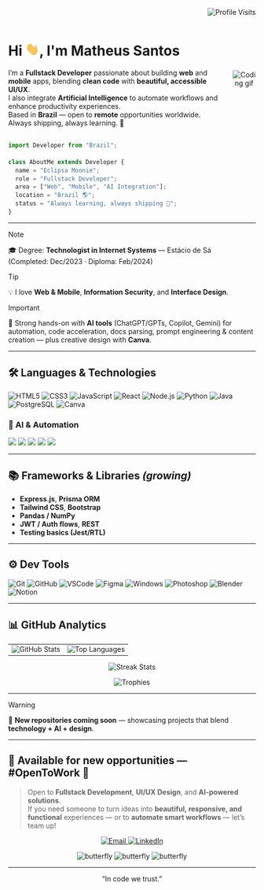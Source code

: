 
<p align="right">

  <img src="https://komarev.com/ghpvc/?username=MathGSantos&label=Visits&color=1a1b27&style=flat" alt="Profile Visits"/>
</p>

<div align="center">
  <div style="display: flex; align-items: center; justify-content: center; gap: 20px;">
    
  <div align="left">
    <h1>Hi <img src="https://raw.githubusercontent.com/ABSphreak/ABSphreak/master/gifs/Hi.gif" width="28px"/>, I'm Matheus Santos</h1>
    <p>
      I’m a <b>Fullstack Developer</b> passionate about building <b>web</b> and <b>mobile</b> apps, blending <b>clean code</b> 
      with <b>beautiful, accessible UI/UX</b>.<br/>
      I also integrate <b>Artificial Intelligence</b> to automate workflows and enhance productivity experiences.<br/>
      Based in <b>Brazil</b> — open to <b>remote</b> opportunities worldwide. Always shipping, always learning. 🚀
    </p>
  </div>

  <div>
    <img src="https://media.discordapp.net/attachments/1396970504631353516/1406195752610431047/Web_Design_Layout.gif?ex=68a19559&is=68a043d9&hm=df5e64eefc91f1781094c16c2886ee709b60281002773285d75e6b60452bba65&=&width=625&height=625" width="230" alt="Coding gif"/>
  </div>

  </div>
</div>

```js
import Developer from "Brazil";

class AboutMe extends Developer {
  name = "Eclipsa Moonie";
  role = "Fullstack Developer";
  area = ["Web", "Mobile", "AI Integration"];
  location = "Brazil 🌎";
  status = "Always learning, always shipping 🚀";
}
```
---


> [!NOTE]
> 🎓 Degree: **Technologist in Internet Systems** — Estácio de Sá  
> (Completed: Dec/2023 · Diploma: Feb/2024)

> [!TIP]
> 💡 I love **Web & Mobile**, **Information Security**, and **Interface Design**.

> [!IMPORTANT]
> 🤖 Strong hands-on with **AI tools** (ChatGPT/GPTs, Copilot, Gemini) for automation, code acceleration, docs parsing, prompt engineering & content creation — plus creative design with **Canva**.

---

## 🛠️ Languages & Technologies
<p>
  <img height="40" src="https://cdn.jsdelivr.net/gh/devicons/devicon/icons/html5/html5-original.svg" alt="HTML5"/>
  <img height="40" src="https://cdn.jsdelivr.net/gh/devicons/devicon/icons/css3/css3-original.svg" alt="CSS3"/>
  <img height="40" src="https://cdn.jsdelivr.net/gh/devicons/devicon/icons/javascript/javascript-original.svg" alt="JavaScript"/>
  <img height="40" src="https://cdn.jsdelivr.net/gh/devicons/devicon/icons/react/react-original.svg" alt="React"/>
  <img height="40" src="https://cdn.jsdelivr.net/gh/devicons/devicon/icons/nodejs/nodejs-original.svg" alt="Node.js"/>
  <img height="40" src="https://cdn.jsdelivr.net/gh/devicons/devicon/icons/python/python-original.svg" alt="Python"/>
  <img height="40" src="https://cdn.jsdelivr.net/gh/devicons/devicon/icons/java/java-original.svg" alt="Java"/>
  <img height="40" src="https://cdn.jsdelivr.net/gh/devicons/devicon/icons/postgresql/postgresql-original.svg" alt="PostgreSQL"/>
  <img height="40" src="https://cdn.jsdelivr.net/gh/devicons/devicon/icons/canva/canva-original.svg" alt="Canva"/>
</p>

### 🤖 AI & Automation
<p align="left">
  <img src="https://img.shields.io/badge/ChatGPT-6A5ACD?style=for-the-badge" />
  <img src="https://img.shields.io/badge/GitHub%20Copilot-8A2BE2?style=for-the-badge" />
  <img src="https://img.shields.io/badge/Gemini-483D8B?style=for-the-badge" />
  <img src="https://img.shields.io/badge/Prompt%20Engineering-4B0082?style=for-the-badge" />
  <img src="https://img.shields.io/badge/Automation-5D3FD3?style=for-the-badge" />
</p>

---

## 📚 Frameworks & Libraries *(growing)*
- **Express.js**, **Prisma ORM**
- **Tailwind CSS**, **Bootstrap**
- **Pandas / NumPy**
- **JWT / Auth flows**, **REST**
- **Testing basics (Jest/RTL)**

---

## ⚙️ Dev Tools
<p>
<img height="40" src="https://cdn.jsdelivr.net/gh/devicons/devicon/icons/git/git-original.svg" alt="Git"/>
<img height="40" src="https://cdn.jsdelivr.net/gh/simple-icons/simple-icons/icons/github.svg" alt="GitHub"/>
<img height="40" src="https://cdn.jsdelivr.net/gh/devicons/devicon/icons/vscode/vscode-original.svg" alt="VSCode"/>
<img height="40" src="https://cdn.jsdelivr.net/gh/devicons/devicon/icons/figma/figma-original.svg" alt="Figma"/>
<img height="40" src="https://cdn.jsdelivr.net/gh/devicons/devicon/icons/windows8/windows8-original.svg" alt="Windows"/>
<img height="40" src="https://cdn.jsdelivr.net/gh/devicons/devicon/icons/photoshop/photoshop-original.svg" alt="Photoshop"/>
<img height="40" src="https://cdn.jsdelivr.net/gh/devicons/devicon/icons/blender/blender-original.svg" alt="Blender"/>
<img height="40" src="https://cdn.jsdelivr.net/gh/devicons/devicon/icons/notion/notion-original.svg" alt="Notion"/>


</p>

---

## 📊 GitHub Analytics
<table align="center">
  <tr>
    <td>
      <img height="160em" src="https://github-readme-stats.vercel.app/api?username=MathGSantos&show_icons=true&theme=tokyonight&hide=issues" alt="GitHub Stats"/>
    </td>
    <td>
      <img height="160em" src="https://github-readme-stats.vercel.app/api/top-langs/?username=MathGSantos&layout=compact&theme=tokyonight" alt="Top Languages"/>
    </td>
  </tr>
</table>

<!-- Streak Stats -->
<p align="center">
  <img height="150em" src="https://streak-stats.demolab.com?user=MathGSantos&theme=tokyonight&date_format=j%20M%5B%20Y%5D" alt="Streak Stats"/>
</p>

<!-- Trophies -->
<p align="center">
  <img src="https://github-profile-trophy.vercel.app/?username=MathGSantos&theme=tokyonight&no-frame=true&row=1&column=6" alt="Trophies"/>
</p>


---

> [!WARNING]
> 🚧 **New repositories coming soon** — showcasing projects that blend **technology + AI + design**.

---

## 🦋 Available for new opportunities — #OpenToWork 🚀

> Open to **Fullstack Development**, **UI/UX Design**, and **AI-powered solutions**.  
> If you need someone to turn ideas into **beautiful, responsive, and functional** experiences — or to **automate smart workflows** — let’s team up!

<p align="center">
  <a href="mailto:matheus.g.santos.dev@gmail.com">
    <img src="https://img.shields.io/badge/✉️%20Email-8A2BE2?style=for-the-badge&logo=gmail&logoColor=white" alt="Email"/>
  </a>
  <a href="https://www.linkedin.com/in/mathgsantos" target="_blank">
    <img src="https://img.shields.io/badge/💼%20LinkedIn-6A5ACD?style=for-the-badge&logo=linkedin&logoColor=white" alt="LinkedIn"/>
  </a>
</p>

<p align="center">
  <img src="https://media.tenor.com/e3ZQyEj3-JUAAAAj/purple-butterfly.gif" width="50" alt="butterfly"/>
  <img src="https://media.tenor.com/e3ZQyEj3-JUAAAAj/purple-butterfly.gif" width="50" alt="butterfly"/>
  <img src="https://media.tenor.com/e3ZQyEj3-JUAAAAj/purple-butterfly.gif" width="50" alt="butterfly"/>
</p>

---

<p align="center">  “In code we trust.”  </p>
